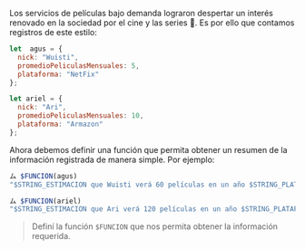 Los servicios de películas bajo demanda lograron despertar un interés renovado en la sociedad por el cine y las series :movie_camera:. Es por ello que contamos registros de este estilo:

``` javascript
let  agus = {
  nick: "Wuisti",
  promedioPeliculasMensuales: 5,
  plataforma: "NetFix"
};

let ariel = {
  nick: "Ari",
  promedioPeliculasMensuales: 10,
  plataforma: "Armazon"
};
```

Ahora debemos definir una función que permita obtener un resumen de la información registrada de manera simple. Por ejemplo:

``` javascript
ム $FUNCION(agus)
"$STRING_ESTIMACION que Wuisti verá 60 películas en un año $STRING_PLATAFORM NetFix"

ム $FUNCION(ariel)
"$STRING_ESTIMACION que Ari verá 120 películas en un año $STRING_PLATAFORMA Armazon"
```

> Definí la función `$FUNCION` que nos permita obtener la información requerida.